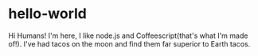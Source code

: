 # hello-world

Hi Humans!
I'm here, I like node.js and Coffeescript(that's what I'm made of!).
I've had tacos on the moon and find them far superior to Earth tacos.
